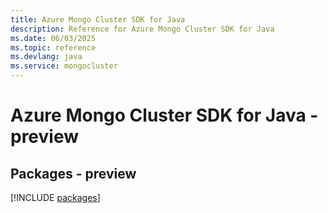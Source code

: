 ```yaml
---
title: Azure Mongo Cluster SDK for Java
description: Reference for Azure Mongo Cluster SDK for Java
ms.date: 06/03/2025
ms.topic: reference
ms.devlang: java
ms.service: mongocluster
---
```

# Azure Mongo Cluster SDK for Java - preview
## Packages - preview
[!INCLUDE [packages](mongo-cluster-index.md)]